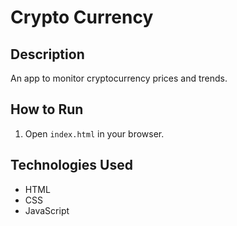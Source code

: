 
# Crypto Currency

## Description
An app to monitor cryptocurrency prices and trends.

## How to Run
1. Open `index.html` in your browser.

## Technologies Used
- HTML
- CSS
- JavaScript
